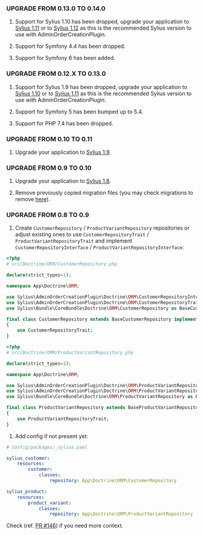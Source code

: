 ### UPGRADE FROM 0.13.0 TO 0.14.0

1. Support for Sylius 1.10 has been dropped, upgrade your application to [Sylius 1.11](https://github.com/Sylius/Sylius/blob/master/UPGRADE-1.11.md)
   or to [Sylius 1.12](https://github.com/Sylius/Sylius/blob/master/UPGRADE-1.12.md) as this is the recommended Sylius version
   to use with AdminOrderCreationPlugin.

2. Support for Symfony 4.4 has been dropped.

3. Support for Symfony 6 has been added.

### UPGRADE FROM 0.12.X TO 0.13.0

1. Support for Sylius 1.9 has been dropped, upgrade your application to [Sylius 1.10](https://github.com/Sylius/Sylius/blob/master/UPGRADE-1.10.md)
   or to [Sylius 1.11](https://github.com/Sylius/Sylius/blob/master/UPGRADE-1.11.md) as this is the recommended Sylius version
   to use with AdminOrderCreationPlugin.

2. Support for Symfony 5 has been bumped up to 5.4.

3. Support for PHP 7.4 has been dropped.

### UPGRADE FROM 0.10 TO 0.11

1. Upgrade your application to [Sylius 1.9](https://github.com/Sylius/Sylius/blob/master/UPGRADE-1.9.md).

### UPGRADE FROM 0.9 TO 0.10

1. Upgrade your application to [Sylius 1.8](https://github.com/Sylius/Sylius/blob/master/UPGRADE-1.8.md).

1. Remove previously copied migration files (you may check migrations to remove [here](https://github.com/Sylius/AdminOrderCreationPlugin/pull/165)).

### UPGRADE FROM 0.8 TO 0.9

1. Create `CustomerRepository` / `ProductVariantRepository` repositories
or adjust existing ones to use `CustomerRepositoryTrait` / `ProductVariantRepositoryTrait`
and implement `CustomerRepositoryInterface` / `ProductVariantRepositoryInterface`:

```php 
<?php
# src/Doctrine/ORM/CustomerRepository.php

declare(strict_types=1);

namespace App\Doctrine\ORM;

use Sylius\AdminOrderCreationPlugin\Doctrine\ORM\CustomerRepositoryInterface;
use Sylius\AdminOrderCreationPlugin\Doctrine\ORM\CustomerRepositoryTrait;
use Sylius\Bundle\CoreBundle\Doctrine\ORM\CustomerRepository as BaseCustomerRepository;

final class CustomerRepository extends BaseCustomerRepository implements CustomerRepositoryInterface
{
    use CustomerRepositoryTrait;
}
```

```php 
<?php
# src/Doctrine/ORM/ProductVariantRepository.php

declare(strict_types=1);

namespace App\Doctrine\ORM;

use Sylius\AdminOrderCreationPlugin\Doctrine\ORM\ProductVariantRepositoryInterface;
use Sylius\AdminOrderCreationPlugin\Doctrine\ORM\ProductVariantRepositoryTrait;
use Sylius\Bundle\CoreBundle\Doctrine\ORM\ProductVariantRepository as BaseProductVariantRepository;

final class ProductVariantRepository extends BaseProductVariantRepository implements ProductVariantRepositoryInterface
{
    use ProductVariantRepositoryTrait;
}
```

1. Add config if not present yet:

```yaml
# config/packages/_sylius.yaml

sylius_customer:
    resources:
        customer:
            classes:
                repository: App\Doctrine\ORM\CustomerRepository

sylius_product:
    resources:
        product_variant:
            classes:
                repository: App\Doctrine\ORM\ProductVariantRepository
```

Check (ref. [PR #146](https://github.com/Sylius/AdminOrderCreationPlugin/pull/146)) if you need more context.
